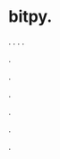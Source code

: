 # bitpy.
.
.
.
.












.






















































.
























.



























.

















































































.




























.
